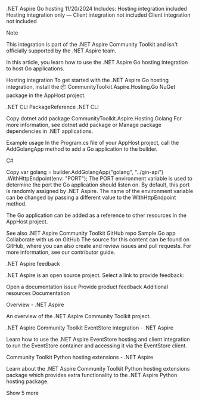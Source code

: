 .NET Aspire Go hosting
11/20/2024
Includes: Hosting integration included Hosting integration only — Client integration not included Client integration not included

 Note

This integration is part of the .NET Aspire Community Toolkit and isn't officially supported by the .NET Aspire team.

In this article, you learn how to use the .NET Aspire Go hosting integration to host Go applications.

Hosting integration
To get started with the .NET Aspire Go hosting integration, install the 📦 CommunityToolkit.Aspire.Hosting.Go NuGet package in the AppHost project.

.NET CLI
PackageReference
.NET CLI

Copy
dotnet add package CommunityToolkit.Aspire.Hosting.Golang
For more information, see dotnet add package or Manage package dependencies in .NET applications.

Example usage
In the Program.cs file of your AppHost project, call the AddGolangApp method to add a Go application to the builder.

C#

Copy
var golang = builder.AddGolangApp("golang", "../gin-api")
    .WithHttpEndpoint(env: "PORT");
The PORT environment variable is used to determine the port the Go application should listen on. By default, this port is randomly assigned by .NET Aspire. The name of the environment variable can be changed by passing a different value to the WithHttpEndpoint method.

The Go application can be added as a reference to other resources in the AppHost project.

See also
.NET Aspire Community Toolkit GitHub repo
Sample Go app
 Collaborate with us on GitHub
The source for this content can be found on GitHub, where you can also create and review issues and pull requests. For more information, see our contributor guide.

.NET Aspire feedback

.NET Aspire is an open source project. Select a link to provide feedback:

 Open a documentation issue
 Provide product feedback
Additional resources
Documentation

Overview - .NET Aspire

An overview of the .NET Aspire Community Toolkit project.

.NET Aspire Community Toolkit EventStore integration - .NET Aspire

Learn how to use the .NET Aspire EventStore hosting and client integration to run the EventStore container and accessing it via the EventStore client.

Community Toolkit Python hosting extensions - .NET Aspire

Learn about the .NET Aspire Community Toolkit Python hosting extensions package which provides extra functionality to the .NET Aspire Python hosting package.

Show 5 more
